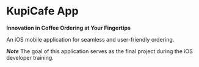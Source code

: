 # KupiCafe App
**Innovation in Coffee Ordering at Your Fingertips**

An iOS mobile application for seamless and user-friendly ordering.

<!-- Note -->
***Note***
The goal of this application serves as the final project during the iOS developer training.

